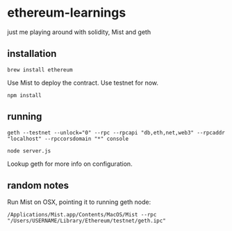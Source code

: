 # ethereum-learnings
just me playing around with solidity, Mist and geth 

## installation

`brew install ethereum`

Use Mist to deploy the contract. Use testnet for now. 

`npm install`

## running

`geth --testnet --unlock="0" --rpc --rpcapi "db,eth,net,web3" --rpcaddr "localhost" --rpccorsdomain "*" console`

`node server.js`

Lookup geth for more info on configuration.


## random notes

Run Mist on OSX, pointing it to running geth node:

`/Applications/Mist.app/Contents/MacOS/Mist --rpc "/Users/USERNAME/Library/Ethereum/testnet/geth.ipc"`
